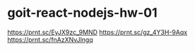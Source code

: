 # goit-react-nodejs-hw-01
https://prnt.sc/EyJX9zc_9MND
https://prnt.sc/gz_4Y3H-9Aqx
https://prnt.sc/fnAzXNvJlngq